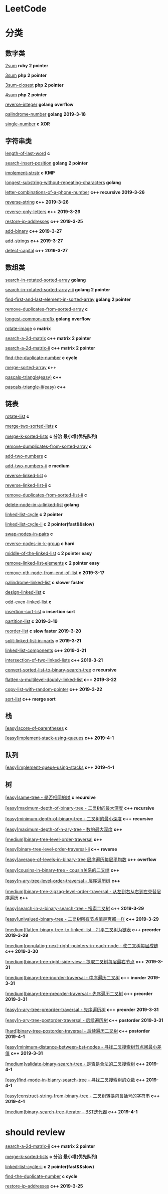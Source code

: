 # LeetCode

# 分类

## 数字类

[2sum](https://github.com/xuwenzhi/leetcode/blob/master/2sum.md) **ruby** **2 pointer**

[3sum](https://github.com/xuwenzhi/leetcode/blob/master/3sum.md) **php** **2 pointer**

[3sum-closest](https://github.com/xuwenzhi/leetcode/blob/master/3sum-closest.md) **php** **2 pointer**

[4sum](https://github.com/xuwenzhi/leetcode/blob/master/4sum.md) **php** **2 pointer**

[reverse-integer](https://github.com/xuwenzhi/leetcode/blob/master/reverse-integer.md) **golang**  **overflow**

[palindrome-number](https://github.com/xuwenzhi/leetcode/blob/master/reverse-integer.md) **golang** **2019-3-18**

[single-number](https://github.com/xuwenzhi/leetcode/blob/master/reverse-integer.md) **c** **XOR**

## 字符串类

[length-of-last-word](https://github.com/xuwenzhi/leetcode/blob/master/length-of-last-word.md) **c**

[search-insert-position](https://github.com/xuwenzhi/leetcode/blob/master/search-insert-position.md) **golang** **2 pointer**

[implement-strstr](https://github.com/xuwenzhi/leetcode/blob/master/implement-strstr.md) **c** **KMP**

[longest-substring-without-repeating-characters](https://github.com/xuwenzhi/leetcode/blob/master/longest-substring-without-repeating-characters.md) **golang**

[letter-combinations-of-a-phone-number](https://github.com/xuwenzhi/leetcode/blob/master/string/letter-combinations-of-a-phone-number.md) **c++** **recursive** **2019-3-26**

[reverse-string](https://github.com/xuwenzhi/leetcode/blob/master/string/reverse-string.md) **c++** **2019-3-26**

[reverse-only-letters](https://github.com/xuwenzhi/leetcode/blob/master/string/reverse-only-letters.md) **c++** **2019-3-26**

[restore-ip-addresses](https://github.com/xuwenzhi/leetcode/blob/master/string/restore-ip-addresses.md) **c++** **2019-3-25**

[add-binary](https://github.com/xuwenzhi/leetcode/blob/master/string/add-binary.md) **c++** **2019-3-27**

[add-strings](https://github.com/xuwenzhi/leetcode/blob/master/string/add-strings.md) **c++** **2019-3-27**

[detect-capital](https://github.com/xuwenzhi/leetcode/blob/master/string/detect-capital.md) **c++** **2019-3-27**


## 数组类

[search-in-rotated-sorted-array](https://github.com/xuwenzhi/leetcode/blob/master/search-in-rotated-sorted-array.md)
**golang**

[search-in-rotated-sorted-array-ii](https://github.com/xuwenzhi/leetcode/blob/master/search-in-rotated-sorted-array-ii.md)
**golang** **2 pointer**

[find-first-and-last-element-in-sorted-array](https://github.com/xuwenzhi/leetcode/blob/master/find-first-and-last-position-of-element-in-sorted-array.md) **golang** **2 pointer**

[remove-duplicates-from-sorted-array](https://github.com/xuwenzhi/leetcode/blob/master/remove-duplicates-from-sorted-array.md) **c**

[longest-common-prefix](https://github.com/xuwenzhi/leetcode/blob/master/longest-common-prefix.md) **golang** **overflow**

[rotate-image](https://github.com/xuwenzhi/leetcode/blob/master/rotate-image.md) **c** **matrix**

[search-a-2d-matrix](https://github.com/xuwenzhi/leetcode/blob/master/array/search-a-2d-matrix.md) **c++** **matrix** **2 pointer**

[search-a-2d-matrix-ii](https://github.com/xuwenzhi/leetcode/blob/master/array/search-a-2d-matrix-ii.md) **c++** **matrix** **2 pointer**

[find-the-duplicate-number](https://github.com/xuwenzhi/leetcode/blob/master/array/find-the-duplicate-number.md) **c** **cycle**

[merge-sorted-array](https://github.com/xuwenzhi/leetcode/blob/master/array/merge-sorted-array.md) **c++**

[pascals-triangle(easy)](https://github.com/xuwenzhi/leetcode/blob/master/array/pascals-triangle.md) **c++**

[pascals-triangle-ii(easy)](https://github.com/xuwenzhi/leetcode/blob/master/array/pascals-triangle-ii.md) **c++**



## 链表

[rotate-list](https://github.com/xuwenzhi/leetcode/blob/master/rotate-list.md) **c**

[merge-two-sorted-lists](https://github.com/xuwenzhi/leetcode/blob/master/merge-two-sorted-lists.md) **c**

[merge-k-sorted-lists](https://github.com/xuwenzhi/leetcode/blob/master/merge-k-sorted-lists.md) **c** **分治** **最小堆(优先队列)**

[remove-dumplicates-from-sorted-array](https://github.com/xuwenzhi/leetcode/blob/master/remove-duplicates-from-sorted-list.md) **c**

[add-two-numbers](https://github.com/xuwenzhi/leetcode/blob/master/linked-list/add-two-numbers.md) **c**

[add-two-numbers-ii](https://github.com/xuwenzhi/leetcode/blob/master/linked-list/add-two-numbers-ii.md) **c** **medium**

[reverse-linked-list](https://github.com/xuwenzhi/leetcode/blob/master/reverse-linked-list.md) **c**

[reverse-linked-list-ii](https://github.com/xuwenzhi/leetcode/blob/master/reverse-linked-list-ii.md) **c**

[remove-duplicates-from-sorted-list-ii](https://github.com/xuwenzhi/leetcode/blob/master/remove-duplicates-from-sorted-list-ii.md) **c**

[delete-node-in-a-linked-list](https://github.com/xuwenzhi/leetcode/blob/master/delete-node-in-a-linked-list.md) **golang**

[linked-list-cycle](https://github.com/xuwenzhi/leetcode/blob/master/linked-list/linked-list-cycle.md) **c** **2 pointer**

[linked-list-cycle-ii](https://github.com/xuwenzhi/leetcode/blob/master/linked-list/linked-list-cycle-ii.md) **c** **2 pointer(fast&&slow)**

[swap-nodes-in-pairs](https://github.com/xuwenzhi/leetcode/blob/master/swap-nodes-in-pairs.md) **c**

[reverse-nodes-in-k-group](https://github.com/xuwenzhi/leetcode/blob/master/reverse-nodes-in-k-group.md) **c** **hard**

[middle-of-the-linked-list](https://github.com/xuwenzhi/leetcode/blob/master/middle-of-the-linked-list.md) **c** **2 pointer** **easy**

[remove-linked-list-elements](https://github.com/xuwenzhi/leetcode/blob/master/remove-linked-list-elements.md) **c** **2 pointer** **easy**

[remove-nth-node-from-end-of-list](https://github.com/xuwenzhi/leetcode/blob/master/remove-nth-node-from-end-of-list.md) **c** **2019-3-17**

[palindrome-linked-list](https://github.com/xuwenzhi/leetcode/blob/master/remove-nth-node-from-end-of-list.md) **c** **slower faster**

[design-linked-list](https://github.com/xuwenzhi/leetcode/blob/master/linked-list/design-linked-list.md) **c**

[odd-even-linked-list](https://github.com/xuwenzhi/leetcode/blob/master/odd-even-linked-list.md) **c**

[insertion-sort-list](https://github.com/xuwenzhi/leetcode/blob/master/insertion-sort-list.md) **c** **insertion sort**

[partition-list](https://github.com/xuwenzhi/leetcode/blob/master/linked-list/partition-list.md) **c** **2019-3-19**

[reorder-list](https://github.com/xuwenzhi/leetcode/blob/master/linked-list/reorder-list.md) **c** **slow faster** **2019-3-20**

[split-linked-list-in-parts](https://github.com/xuwenzhi/leetcode/blob/master/linked-list/split-linked-list-in-parts.md) **c** **2019-3-21**

[linked-list-components](https://github.com/xuwenzhi/leetcode/blob/master/linked-list/linked-list-components.md) **c++**  **2019-3-21**

[intersection-of-two-linked-lists](https://github.com/xuwenzhi/leetcode/blob/master/linked-list/intersection-of-two-linked-lists.md) **c++**  **2019-3-21**

[convert-sorted-list-to-binary-search-tree](https://github.com/xuwenzhi/leetcode/blob/master/linked-list/convert-sorted-list-to-binary-search-tree.md) **c** **recursive**

[flatten-a-multilevel-doubly-linked-list](https://github.com/xuwenzhi/leetcode/blob/master/linked-list/flatten-a-multilevel-doubly-linked-list.md) **c++** **2019-3-22**

[copy-list-with-random-pointer](https://github.com/xuwenzhi/leetcode/blob/master/linked-list/copy-list-with-random-pointer.md) **c++** **2019-3-22**

[sort-list](https://github.com/xuwenzhi/leetcode/blob/master/linked-list/sort-list.md) **c++** **merge sort**

## 栈

[[easy]score-of-parentheses](https://github.com/xuwenzhi/leetcode/blob/master/stack/score-of-parentheses.md) **c**

[[easy]implement-stack-using-queues](https://github.com/xuwenzhi/leetcode/blob/master/stack/implement-stack-using-queues.md) **c++** **2019-4-1**

## 队列
[[easy]implement-queue-using-stacks](https://github.com/xuwenzhi/leetcode/blob/master/stack/implement-queue-using-stacks.md) **c++** **2019-4-1**

## 树

[[easy]same-tree - 是否相同的树](https://github.com/xuwenzhi/leetcode/blob/master/tree/same-tree.md) **c** **recursive**

[[easy]maximum-depth-of-binary-tree - 二叉树的最大深度](https://github.com/xuwenzhi/leetcode/blob/master/tree/maximum-depth-of-binary-tree.md) **c++** **recursive**

[[easy]minimum-depth-of-binary-tree - 二叉树的最小深度](https://github.com/xuwenzhi/leetcode/blob/master/tree/minimum-depth-of-binary-tree.md) **c++** **recursive**

[[easy]maximum-depth-of-n-ary-tree - 数的最大深度](https://github.com/xuwenzhi/leetcode/blob/master/tree/maximum-depth-of-n-ary-tree.md) **c++**

[[medium]binary-tree-level-order-traversal](https://github.com/xuwenzhi/leetcode/blob/master/tree/binary-tree-level-order-traversal.md) **c++**

[[easy]binary-tree-level-order-traversal-ii](https://github.com/xuwenzhi/leetcode/blob/master/tree/binary-tree-level-order-traversal-ii.md) **c++** **reverse**

[[easy]average-of-levels-in-binary-tree 层序遍历每层平均数](https://github.com/xuwenzhi/leetcode/blob/master/tree/average-of-levels-in-binary-tree.md) **c++**  **overflow**

[[easy]cousins-in-binary-tree - cousin关系的二叉树](https://github.com/xuwenzhi/leetcode/blob/master/tree/cousins-in-binary-tree.md) **c++**

[[easy]n-ary-tree-level-order-traversal - 层序遍历树](https://github.com/xuwenzhi/leetcode/blob/master/tree/n-ary-tree-level-order-traversal.md) **c++**

[[medium]binary-tree-zigzag-level-order-traversal - 从左到右从右到左交替层序遍历](https://github.com/xuwenzhi/leetcode/blob/master/tree/binary-tree-zigzag-level-order-traversal.md) **c++**

[[easy]search-in-a-binary-search-tree - 搜索二叉树](https://github.com/xuwenzhi/leetcode/blob/master/tree/search-in-a-binary-search-tree.md) **c++** **2019-3-29**

[[easy]univalued-binary-tree - 二叉树所有节点值是否都一样](https://github.com/xuwenzhi/leetcode/blob/master/tree/univalued-binary-tree.md) **c++** **2019-3-29**

[[medium]flatten-binary-tree-to-linked-list - 打平二叉树为链表](https://github.com/xuwenzhi/leetcode/blob/master/tree/flatten-binary-tree-to-linked-list.md) **c++** **preorder** **2019-3-29**

[[medium]populating-next-right-pointers-in-each-node - 使二叉树每层成链](https://github.com/xuwenzhi/leetcode/blob/master/tree/populating-next-right-pointers-in-each-node.md) **c++** **2019-3-30**

[[medium]binary-tree-right-side-view - 提取二叉树每层最右节点](https://github.com/xuwenzhi/leetcode/blob/master/tree/binary-tree-right-side-view.md) **c++** **2019-3-31**

[[medium]binary-tree-inorder-traversal - 中序遍历二叉树](https://github.com/xuwenzhi/leetcode/blob/master/tree/binary-tree-inorder-traversal.md) **c++** **inorder** **2019-3-31**

[[medium]binary-tree-preorder-traversal - 先序遍历二叉树](https://github.com/xuwenzhi/leetcode/blob/master/tree/binary-tree-preorder-traversal.md) **c++** **preorder** **2019-3-31**

[[easy]n-ary-tree-preorder-traversal - 先序遍历树](https://github.com/xuwenzhi/leetcode/blob/master/tree/n-ary-tree-preorder-traversal.md) **c++** **preorder** **2019-3-31**

[[easy]n-ary-tree-postorder-traversal - 后续遍历树](https://github.com/xuwenzhi/leetcode/blob/master/tree/n-ary-tree-postorder-traversal.md) **c++** **postorder** **2019-3-31**

[[hard]binary-tree-postorder-traversal - 后续遍历二叉树](https://github.com/xuwenzhi/leetcode/blob/master/tree/binary-tree-postorder-traversal.md) **c++** **postorder** **2019-4-1**

[[easy]minimum-distance-between-bst-nodes - 寻找二叉搜索树节点间最小差值](https://github.com/xuwenzhi/leetcode/blob/master/tree/minimum-distance-between-bst-nodes.md) **c++** **2019-3-31**

[[medium]validate-binary-search-tree - 是否是合法的二叉搜索树](https://github.com/xuwenzhi/leetcode/blob/master/tree/validate-binary-search-tree.md) **c++** **2019-4-1**

[[easy]find-mode-in-bianry-search-tree - 寻找二叉搜索树的众数](https://github.com/xuwenzhi/leetcode/blob/master/tree/find-mode-in-bianry-search-tree.md) **c++** **2019-4-1**

[[easy]construct-string-from-binary-tree - 二叉树转换包含括号的字符串](https://github.com/xuwenzhi/leetcode/blob/master/tree/construct-string-from-binary-tree.md) **c++** **2019-4-1**

[[medium]binary-search-tree-iterator - BST迭代器](https://github.com/xuwenzhi/leetcode/blob/master/tree/binary-search-tree-iterator.md) **c++** **2019-4-1**


# should review

[search-a-2d-matrix-ii](https://github.com/xuwenzhi/leetcode/blob/master/array/search-a-2d-matrix-ii.md) **c++** **matrix** **2 pointer**

[merge-k-sorted-lists](https://github.com/xuwenzhi/leetcode/blob/master/merge-k-sorted-lists.md) **c** **分治** **最小堆(优先队列)**

[linked-list-cycle-ii](https://github.com/xuwenzhi/leetcode/blob/master/linked-list-cycle-ii.md) **c** **2 pointer(fast&&slow)**

[find-the-duplicate-number](https://github.com/xuwenzhi/leetcode/blob/master/array/find-the-duplicate-number.md) **c** **cycle**

[restore-ip-addresses](https://github.com/xuwenzhi/leetcode/blob/master/string/restore-ip-addresses.md) **c++** **2019-3-25**
